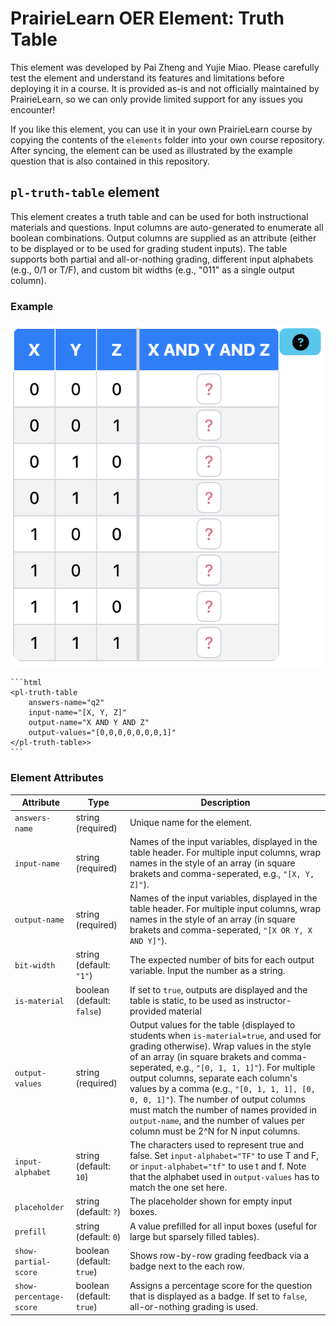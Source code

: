 # PrairieLearn OER Element: Truth Table

This element was developed by Pai Zheng and Yujie Miao. Please carefully test the element and understand its features and limitations before deploying it in a course. It is provided as-is and not officially maintained by PrairieLearn, so we can only provide limited support for any issues you encounter!

If you like this element, you can use it in your own PrairieLearn course by copying the contents of the `elements` folder into your own course repository. After syncing, the element can be used as illustrated by the example question that is also contained in this repository.


## `pl-truth-table` element

This element creates a truth table and can be used for both instructional materials and questions. Input columns are auto-generated to enumerate all boolean combinations. Output columns are supplied as an attribute (either to be displayed or to be used for grading student inputs). The table supports both partial and all-or-nothing grading, different input alphabets (e.g., 0/1 or T/F), and custom bit widths (e.g., "011" as a single output column).

### Example

![truth_table](example.png)

    ```html
    <pl-truth-table
        answers-name="q2"
        input-name="[X, Y, Z]"
        output-name="X AND Y AND Z"
        output-values="[0,0,0,0,0,0,0,1]"
    </pl-truth-table>>
    ```

### Element Attributes

| Attribute | Type | Description |
|-----------|------|-------------|
| `answers-name` | string (required) | Unique name for the element. |
| `input-name` | string (required) | Names of the input variables, displayed in the table header. For multiple input columns, wrap names in the style of an array (in square brakets and comma-seperated, e.g., `"[X, Y, Z]"`). |
| `output-name` | string (required) | Names of the input variables, displayed in the table header. For multiple input columns, wrap names in the style of an array (in square brakets and comma-seperated, `"[X OR Y, X AND Y]"`). |
| `bit-width` | string (default: `"1"`) | The expected number of bits for each output variable. Input the number as a string. |
| `is-material` | boolean (default: `false`) | If set to `true`, outputs are displayed and the table is static, to be used as instructor-provided material |
| `output-values` | string (required) | Output values for the table (displayed to students when `is-material=true`, and used for grading otherwise). Wrap values in the style of an array (in square brakets and comma-seperated, e.g., `"[0, 1, 1, 1]"`). For multiple output columns, separate each column's values by a comma (e.g., `"[0, 1, 1, 1], [0, 0, 0, 1]"`). The number of output columns must match the number of names provided in `output-name`, and the number of values per column must be 2^N for N input columns. |
| `input-alphabet` | string (default: `10`) | The characters used to represent true and false. Set `input-alphabet="TF"` to use T and F, or `input-alphabet="tf"` to use t and f. Note that the alphabet used in `output-values` has to match the one set here. |
| `placeholder` | string (default: `?`) | The placeholder shown for empty input boxes. |
| `prefill` | string (default: `0`) | A value prefilled for all input boxes (useful for large but sparsely filled tables). |
| `show-partial-score` | boolean (default: `true`) | Shows row-by-row grading feedback via a badge next to the each row. |
| `show-percentage-score` | boolean (default: `true`) | Assigns a percentage score for the question that is displayed as a badge. If set to `false`, all-or-nothing grading is used. |

